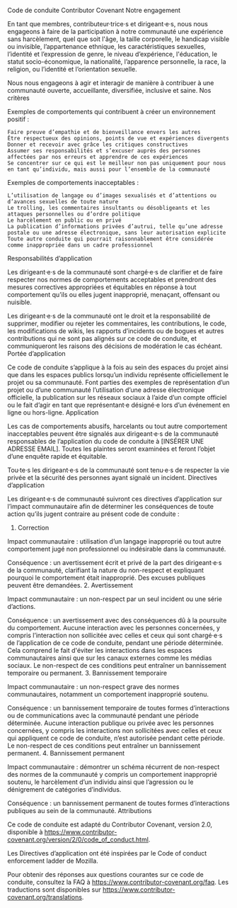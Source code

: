 
Code de conduite Contributor Covenant
Notre engagement

En tant que membres, contributeur·trice·s et dirigeant·e·s, nous nous engageons à faire de la participation à notre communauté une expérience sans harcèlement, quel que soit l'âge, la taille corporelle, le handicap visible ou invisible, l’appartenance ethnique, les caractéristiques sexuelles, l’identité et l’expression de genre, le niveau d’expérience, l'éducation, le statut socio-économique, la nationalité, l’apparence personnelle, la race, la religion, ou l’identité et l’orientation sexuelle.

Nous nous engageons à agir et interagir de manière à contribuer à une communauté ouverte, accueillante, diversifiée, inclusive et saine.
Nos critères

Exemples de comportements qui contribuent à créer un environnement positif :

    Faire preuve d’empathie et de bienveillance envers les autres
    Être respectueux des opinions, points de vue et expériences divergents
    Donner et recevoir avec grâce les critiques constructives
    Assumer ses responsabilités et s’excuser auprès des personnes affectées par nos erreurs et apprendre de ces expériences
    Se concentrer sur ce qui est le meilleur non pas uniquement pour nous en tant qu’individu, mais aussi pour l’ensemble de la communauté

Exemples de comportements inacceptables :

    L’utilisation de langage ou d’images sexualisés et d’attentions ou d’avances sexuelles de toute nature
    Le trolling, les commentaires insultants ou désobligeants et les attaques personnelles ou d’ordre politique
    Le harcèlement en public ou en privé
    La publication d’informations privées d’autrui, telle qu’une adresse postale ou une adresse électronique, sans leur autorisation explicite
    Toute autre conduite qui pourrait raisonnablement être considérée comme inappropriée dans un cadre professionnel

Responsabilités d’application

Les dirigeant·e·s de la communauté sont chargé·e·s de clarifier et de faire respecter nos normes de comportements acceptables et prendront des mesures correctives appropriées et équitables en réponse à tout comportement qu’ils ou elles jugent inapproprié, menaçant, offensant ou nuisible.

Les dirigeant·e·s de la communauté ont le droit et la responsabilité de supprimer, modifier ou rejeter les commentaires, les contributions, le code, les modifications de wikis, les rapports d’incidents ou de bogues et autres contributions qui ne sont pas alignés sur ce code de conduite, et communiqueront les raisons des décisions de modération le cas échéant.
Portée d’application

Ce code de conduite s’applique à la fois au sein des espaces du projet ainsi que dans les espaces publics lorsqu’un individu représente officiellement le projet ou sa communauté. Font parties des exemples de représentation d’un projet ou d’une communauté l’utilisation d’une adresse électronique officielle, la publication sur les réseaux sociaux à l’aide d’un compte officiel ou le fait d’agir en tant que représentant·e désigné·e lors d’un événement en ligne ou hors-ligne.
Application

Les cas de comportements abusifs, harcelants ou tout autre comportement inacceptables peuvent être signalés aux dirigeant·e·s de la communauté responsables de l’application du code de conduite à [INSÉRER UNE ADRESSE EMAIL]. Toutes les plaintes seront examinées et feront l’objet d’une enquête rapide et équitable.

Tou·te·s les dirigeant·e·s de la communauté sont tenu·e·s de respecter la vie privée et la sécurité des personnes ayant signalé un incident.
Directives d’application

Les dirigeant·e·s de communauté suivront ces directives d’application sur l’impact communautaire afin de déterminer les conséquences de toute action qu’ils jugent contraire au présent code de conduite :
1. Correction

Impact communautaire : utilisation d’un langage inapproprié ou tout autre comportement jugé non professionnel ou indésirable dans la communauté.

Conséquence : un avertissement écrit et privé de la part des dirigeant·e·s de la communauté, clarifiant la nature du non-respect et expliquant pourquoi le comportement était inapproprié. Des excuses publiques peuvent être demandées.
2. Avertissement

Impact communautaire : un non-respect par un seul incident ou une série d’actions.

Conséquence : un avertissement avec des conséquences dû à la poursuite du comportement. Aucune interaction avec les personnes concernées, y compris l’interaction non sollicitée avec celles et ceux qui sont chargé·e·s de l’application de ce code de conduite, pendant une période déterminée. Cela comprend le fait d'éviter les interactions dans les espaces communautaires ainsi que sur les canaux externes comme les médias sociaux. Le non-respect de ces conditions peut entraîner un bannissement temporaire ou permanent.
3. Bannissement temporaire

Impact communautaire : un non-respect grave des normes communautaires, notamment un comportement inapproprié soutenu.

Conséquence : un bannissement temporaire de toutes formes d’interactions ou de communications avec la communauté pendant une période déterminée. Aucune interaction publique ou privée avec les personnes concernées, y compris les interactions non sollicitées avec celles et ceux qui appliquent ce code de conduite, n’est autorisée pendant cette période. Le non-respect de ces conditions peut entraîner un bannissement permanent.
4. Bannissement permanent

Impact communautaire : démontrer un schéma récurrent de non-respect des normes de la communauté y compris un comportement inapproprié soutenu, le harcèlement d’un individu ainsi que l’agression ou le dénigrement de catégories d’individus.

Conséquence : un bannissement permanent de toutes formes d’interactions publiques au sein de la communauté.
Attributions

Ce code de conduite est adapté du Contributor Covenant, version 2.0, disponible à https://www.contributor-covenant.org/version/2/0/code_of_conduct.html.

Les Directives d’application ont été inspirées par le Code of conduct enforcement ladder de Mozilla.

Pour obtenir des réponses aux questions courantes sur ce code de conduite, consultez la FAQ à https://www.contributor-covenant.org/faq. Les traductions sont disponibles sur https://www.contributor-covenant.org/translations.
